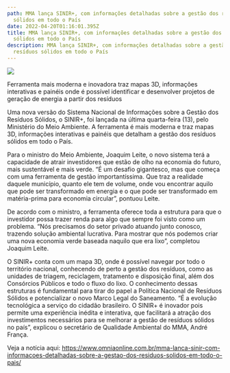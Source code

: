 ```yaml
---
path: MMA lança SINIR+, com informações detalhadas sobre a gestão dos resíduos
  sólidos em todo o País
date: 2022-04-20T01:16:01.395Z
title: MMA lança SINIR+, com informações detalhadas sobre a gestão dos resíduos
  sólidos em todo o País
description: MMA lança SINIR+, com informações detalhadas sobre a gestão dos
  resíduos sólidos em todo o País
---
```

<!--StartFragment-->

![](https://www.omniaonline.com.br/wp-content/uploads/2022/04/Site-LinkedIn-Facebook-2022-04-19T144851.418.png)

Ferramenta mais moderna e inovadora traz mapas 3D, informações interativas e painéis onde é possível identificar e desenvolver projetos de geração de energia a partir dos resíduos

Uma nova versão do Sistema Nacional de Informações sobre a Gestão dos Resíduos Sólidos, o SINIR+, foi lançada na última quarta-feira (13), pelo Ministério do Meio Ambiente. A ferramenta é mais moderna e traz mapas 3D, informações interativas e painéis que detalham a gestão dos resíduos sólidos em todo o País.

Para o ministro do Meio Ambiente, Joaquim Leite, o novo sistema terá a capacidade de atrair investidores que estão de olho na economia do futuro, mais sustentável e mais verde. “É um desafio gigantesco, mas que começa com uma ferramenta de gestão importantíssima. Que traz a realidade daquele município, quanto ele tem de volume, onde vou encontrar aquilo que pode ser transformado em energia e o que pode ser transformado em matéria-prima para economia circular”, pontuou Leite.

De acordo com o ministro, a ferramenta oferece toda a estrutura para que o investidor possa trazer renda para algo que sempre foi visto como um problema. “Nós precisamos do setor privado atuando junto conosco, trazendo solução ambiental lucrativa. Para mostrar que nós podemos criar uma nova economia verde baseada naquilo que era lixo”, completou Joaquim Leite.

O SINIR+ conta com um mapa 3D, onde é possível navegar por todo o território nacional, conhecendo de perto a gestão dos resíduos, como as unidades de triagem, reciclagem, tratamento e disposição final, além dos Consórcios Públicos e todo o fluxo do lixo. O conhecimento dessas estruturas é fundamental para tirar do papel a Política Nacional de Resíduos Sólidos e potencializar o novo Marco Legal do Saneamento. “É a evolução tecnológica a serviço do cidadão brasileiro. O SINIR+ é inovador pois permite uma experiência inédita e interativa, que facilitará a atração dos investimentos necessários para se melhorar a gestão de resíduos sólidos no país”, explicou o secretário de Qualidade Ambiental do MMA, André França.

Veja a notícia aqui: https://www.omniaonline.com.br/mma-lanca-sinir-com-informacoes-detalhadas-sobre-a-gestao-dos-residuos-solidos-em-todo-o-pais/

<!--EndFragment-->